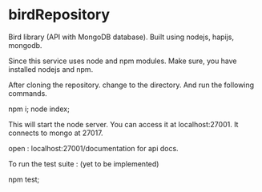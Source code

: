 # birdRepository
Bird library (API with MongoDB database). Built using  nodejs, hapijs, mongodb.

Since this service uses node and npm modules. Make sure, you have installed nodejs and npm.

After cloning the repository. change to the directory. And run the following commands.

npm i;
node index;

This will start the node server. You can access it at localhost:27001.
It connects to mongo at 27017.

open : localhost:27001/documentation  for api docs.


To run the test suite :  (yet to be implemented)

npm test;

